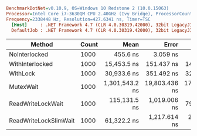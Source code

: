``` ini

BenchmarkDotNet=v0.10.9, OS=Windows 10 Redstone 2 (10.0.15063)
Processor=Intel Core i7-3630QM CPU 2.40GHz (Ivy Bridge), ProcessorCount=8
Frequency=2338448 Hz, Resolution=427.6341 ns, Timer=TSC
  [Host]     : .NET Framework 4.7 (CLR 4.0.30319.42000), 32bit LegacyJIT-v4.7.2115.0
  DefaultJob : .NET Framework 4.7 (CLR 4.0.30319.42000), 32bit LegacyJIT-v4.7.2115.0


```
 |                Method | Count |           Mean |         Error |        StdDev |   Scaled | ScaledSD |
 |---------------------- |------ |---------------:|--------------:|--------------:|---------:|---------:|
 |         NoInterlocked |  1000 |       455.6 ns |      3.059 ns |      2.862 ns |     1.00 |     0.00 |
 |       WithInterlocked |  1000 |    15,453.5 ns |    151.437 ns |    141.654 ns |    33.92 |     0.36 |
 |              WithLock |  1000 |    30,933.6 ns |    351.492 ns |    328.785 ns |    67.90 |     0.81 |
 |             MutexWait |  1000 | 1,301,543.2 ns | 19,803.436 ns | 17,555.228 ns | 2,856.83 |    40.96 |
 |     ReadWriteLockWait |  1000 |   115,131.5 ns |  1,019.006 ns |    795.573 ns |   252.71 |     2.27 |
 | ReadWriteLockSlimWait |  1000 |    61,322.2 ns |  1,217.614 ns |  2,431.707 ns |   134.60 |     5.35 |
